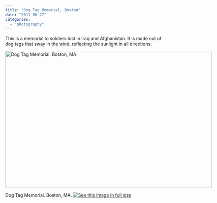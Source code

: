 ```yaml
---
title: "Dog Tag Memorial, Boston"
date: "2011-08-27"
categories: 
  - "photography"
---
```

This is a memorial to soldiers lost in Iraq and Afghanistan. It is made out of dog tags that sway in the wind, reflecting the sunlight in all directions.

<div class='wp-caption aligncenter' style='width: 660px; margin-left: auto; margin-right: auto;'>
<img width='650px' height='432px' alt="Dog Tag Memorial. Boston, MA." title='Dog Tag Memorial. Boston, MA.' src='/uploads/2011/08/Boston/Boston_091_m.jpg'>
<p class='wp-caption-text'>Dog Tag Memorial. Boston, MA. <a href='/uploads/2011/08/Boston/Boston_091_l.jpg'><img alt='See this image in full size' src='/static/fs_img.jpg' /></a></p>
</div>
